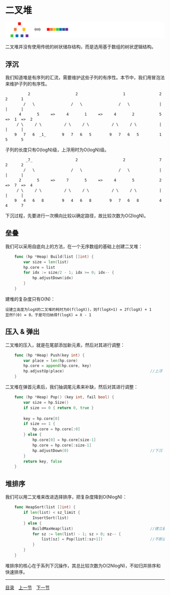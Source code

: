 # 二叉堆
![](../images/BinaryHeap.png)

二叉堆并没有使用传统的树状储存结构，而是选用基于数组的树状逻辑结构。

## 浮沉
我们知道堆是有序列的汇流，需要维护这些子列的有序性。本节中，我们用冒泡法来维护子列的有序性。
```
		  2                    2                    1               2      2      1
		/   \                /   \                /   \             |      |      |
	  4       5     =>     4       1     =>     4       2           5  =>  1  =>  2
	 / \     / \          / \     / \          / \     / \          |      |      |
	9   7   6  _1_       9   7   6   5        9   7   6   5         1      5      5
```
子列的长度只有O(logN)级，上浮用时为O(logN)级。
``` 
		 _7_                   2                    2               7      2      2
		/   \                /   \                /   \             |      |      |
	  2       5     =>     7       5     =>     4       5           2  =>  7  =>  4
	 / \     / \          / \     / \          / \     / \          |      |      |
	9   4   6   8        9   4   6   8        9   7   6   8         4      4      7
``` 
下沉过程，先要进行一次横向比较以确定路径，故比较次数为O(2logN)。

## 垒叠
我们可以采用自底向上的方法，在一个无序数组的基础上创建二叉堆：
```go
	func (hp *Heap) Build(list []int) {
		var size = len(list)
		hp.core = list
		for idx := size/2 - 1; idx >= 0; idx-- {
			hp.adjustDown(idx)
		}
	}
```
建堆的复杂度只有O(N)：

	设建立高度为logX的二叉堆的耗时为O(f(logX))，则f(logX+1) = 2f(logX) + 1
	显然f(0) = 0，于是可归纳得f(logX) = X - 1

## 压入 & 弹出
二叉堆的压入，就是在尾部添加新元素，然后对其进行调整：
```go
	func (hp *Heap) Push(key int) {
		var place = len(hp.core)
		hp.core = append(hp.core, key)
		hp.adjustUp(place)										//上浮
	}
```
二叉堆在弹首元素后，我们抽调尾元素来补缺，然后对其进行调整：
```go
	func (hp *Heap) Pop() (key int, fail bool) {
		var size = hp.Size()
		if size == 0 { return 0, true }

		key = hp.core[0]
		if size == 1 {
			hp.core = hp.core[:0]
		} else {
			hp.core[0] = hp.core[size-1]
			hp.core = hp.core[:size-1]
			hp.adjustDown(0)									//下沉
		}
		return key, false
	}
```

## 堆排序
我们可以用二叉堆来改进选择排序，把复杂度降到O(NlogN)：
```go
	func HeapSort(list []int) {
		if len(list) < sz_limit {
			InsertSort(list)
		} else {
			BuildMaxHeap(list)									//建立最大堆
			for sz := len(list) - 1; sz > 0; sz-- {
				list[sz] = Pop(list[:sz+1])						//不断选出剩余部分中的最大值
			}
		}
	}
```
堆排序的核心在于系列下沉操作，其总比较次数为O(2NlogN)，不如归并排序和快速排序。

---
[目录](../index.md)　[上一节](06.md)　[下一节](06-B.md)
